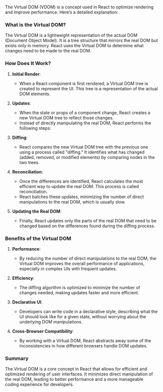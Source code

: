 The Virtual DOM (VDOM) is a concept used in React to optimize rendering and improve performance. Here’s a detailed explanation:

### What is the Virtual DOM?

The Virtual DOM is a lightweight representation of the actual DOM (Document Object Model). It is a tree structure that mirrors the real DOM but exists only in memory. React uses the Virtual DOM to determine what changes need to be made to the real DOM.

### How Does It Work?

1. **Initial Render**:
   - When a React component is first rendered, a Virtual DOM tree is created to represent the UI. This tree is a representation of the actual DOM elements.

2. **Updates**:
   - When the state or props of a component change, React creates a new Virtual DOM tree to reflect those changes.
   - Instead of directly manipulating the real DOM, React performs the following steps:

3. **Diffing**:
   - React compares the new Virtual DOM tree with the previous one using a process called "diffing." It identifies what has changed (added, removed, or modified elements) by comparing nodes in the two trees.

4. **Reconciliation**:
   - Once the differences are identified, React calculates the most efficient way to update the real DOM. This process is called reconciliation.
   - React batches these updates, minimizing the number of direct manipulations to the real DOM, which is usually slow.

5. **Updating the Real DOM**:
   - Finally, React updates only the parts of the real DOM that need to be changed based on the differences found during the diffing process.

### Benefits of the Virtual DOM

1. **Performance**:
   - By reducing the number of direct manipulations to the real DOM, the Virtual DOM improves the overall performance of applications, especially in complex UIs with frequent updates.

2. **Efficiency**:
   - The diffing algorithm is optimized to minimize the number of changes needed, making updates faster and more efficient.

3. **Declarative UI**:
   - Developers can write code in a declarative style, describing what the UI should look like for a given state, without worrying about the underlying DOM manipulations.

4. **Cross-Browser Compatibility**:
   - By working with a Virtual DOM, React abstracts away some of the inconsistencies in how different browsers handle DOM updates.

### Summary

The Virtual DOM is a core concept in React that allows for efficient and optimized rendering of user interfaces. It minimizes direct manipulation of the real DOM, leading to better performance and a more manageable coding experience for developers.
